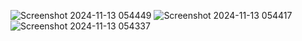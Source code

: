 ![Screenshot 2024-11-13 054449](https://github.com/user-attachments/assets/9d4dffd0-63ce-4aa7-87f8-b12d501e7458)
![Screenshot 2024-11-13 054417](https://github.com/user-attachments/assets/bf7c89af-2e5d-4611-bc50-09bcb5de7e04)
![Screenshot 2024-11-13 054337](https://github.com/user-attachments/assets/d487f738-b91e-4314-bebb-c6dc5444a6cc)

